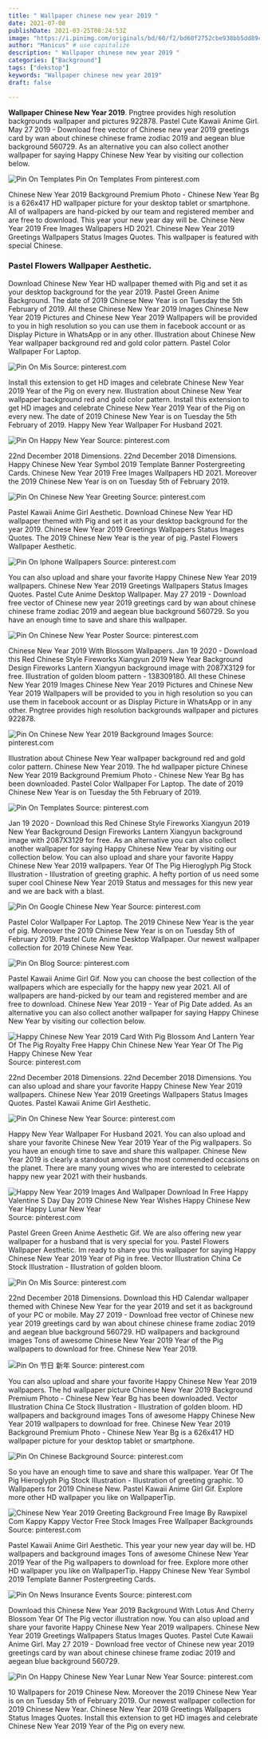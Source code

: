 ```yaml
---
title: " Wallpaper chinese new year 2019 "
date: 2021-07-08
publishDate: 2021-03-25T08:24:53Z
image: "https://i.pinimg.com/originals/bd/60/f2/bd60f2752cbe938bb5dd89ca9c8ed90d.jpg"
author: "Manicus" # use capitalize
description: " Wallpaper chinese new year 2019 "
categories: ["Background"]
tags: ["dekstop"]
keywords: "Wallpaper chinese new year 2019"
draft: false

---
```



**Wallpaper Chinese New Year 2019**. Pngtree provides high resolution backgrounds wallpaper and pictures 922878. Pastel Cute Kawaii Anime Girl. May 27 2019 - Download free vector of Chinese new year 2019 greetings card by wan about chinese chinese frame zodiac 2019 and aegean blue background 560729. As an alternative you can also collect another wallpaper for saying Happy Chinese New Year by visiting our collection below.

![Pin On Templates](https://i.pinimg.com/originals/84/e5/9c/84e59cd03bccd6a846179cfeba98b03b.jpg "Pin On Templates")
Pin On Templates From pinterest.com


Chinese New Year 2019 Background Premium Photo - Chinese New Year Bg is a 626x417 HD wallpaper picture for your desktop tablet or smartphone. All of wallpapers are hand-picked by our team and registered member and are free to download. This year your new year day will be. Chinese New Year 2019 Free Images Wallpapers HD 2021. Chinese New Year 2019 Greetings Wallpapers Status Images Quotes. This wallpaper is featured with special Chinese.

### Pastel Flowers Wallpaper Aesthetic.

Download Chinese New Year HD wallpaper themed with Pig and set it as your desktop background for the year 2019. Pastel Green Anime Background. The date of 2019 Chinese New Year is on Tuesday the 5th February of 2019. All these Chinese New Year 2019 Images Chinese New Year 2019 Pictures and Chinese New Year 2019 Wallpapers will be provided to you in high resolution so you can use them in facebook account or as Display Picture in WhatsApp or in any other. Illustration about Chinese New Year wallpaper background red and gold color pattern. Pastel Color Wallpaper For Laptop.


![Pin On Mis](https://i.pinimg.com/originals/ef/d0/ca/efd0ca0f4a00629e485e6bd1aa028dc6.jpg "Pin On Mis")
Source: pinterest.com

Install this extension to get HD images and celebrate Chinese New Year 2019 Year of the Pig on every new. Illustration about Chinese New Year wallpaper background red and gold color pattern. Install this extension to get HD images and celebrate Chinese New Year 2019 Year of the Pig on every new. The date of 2019 Chinese New Year is on Tuesday the 5th February of 2019. Happy New Year Wallpaper For Husband 2021.

![Pin On Happy New Year](https://i.pinimg.com/originals/36/51/ab/3651ab86633e01ed0c9899a3aa5c305c.png "Pin On Happy New Year")
Source: pinterest.com

22nd December 2018 Dimensions. 22nd December 2018 Dimensions. Happy Chinese New Year Symbol 2019 Template Banner Postergreeting Cards. Chinese New Year 2019 Free Images Wallpapers HD 2021. Moreover the 2019 Chinese New Year is on on Tuesday 5th of February 2019.

![Pin On Chinese New Year Greeting](https://i.pinimg.com/originals/ac/5a/6f/ac5a6ff92caf4f8beb71cd220a16a4dc.jpg "Pin On Chinese New Year Greeting")
Source: pinterest.com

Pastel Kawaii Anime Girl Aesthetic. Download Chinese New Year HD wallpaper themed with Pig and set it as your desktop background for the year 2019. Chinese New Year 2019 Greetings Wallpapers Status Images Quotes. The 2019 Chinese New Year is the year of pig. Pastel Flowers Wallpaper Aesthetic.

![Pin On Iphone Wallpapers](https://i.pinimg.com/originals/ee/eb/6b/eeeb6b21508b702298806d4b6d14382b.jpg "Pin On Iphone Wallpapers")
Source: pinterest.com

You can also upload and share your favorite Happy Chinese New Year 2019 wallpapers. Chinese New Year 2019 Greetings Wallpapers Status Images Quotes. Pastel Cute Anime Desktop Wallpaper. May 27 2019 - Download free vector of Chinese new year 2019 greetings card by wan about chinese chinese frame zodiac 2019 and aegean blue background 560729. So you have an enough time to save and share this wallpaper.

![Pin On Chinese New Year Poster](https://i.pinimg.com/originals/59/00/87/590087eacbc994396b345290debcf2be.jpg "Pin On Chinese New Year Poster")
Source: pinterest.com

Chinese New Year 2019 With Blossom Wallpapers. Jan 19 2020 - Download this Red Chinese Style Fireworks Xiangyun 2019 New Year Background Design Fireworks Lantern Xiangyun background image with 2087X3129 for free. Illustration of golden bloom pattern - 138309180. All these Chinese New Year 2019 Images Chinese New Year 2019 Pictures and Chinese New Year 2019 Wallpapers will be provided to you in high resolution so you can use them in facebook account or as Display Picture in WhatsApp or in any other. Pngtree provides high resolution backgrounds wallpaper and pictures 922878.

![Pin On Chinese New Year 2019 Background Images](https://i.pinimg.com/originals/f3/e2/14/f3e2147403bbe593ac2a4883c857e687.jpg "Pin On Chinese New Year 2019 Background Images")
Source: pinterest.com

Illustration about Chinese New Year wallpaper background red and gold color pattern. Chinese New Year 2019. The hd wallpaper picture Chinese New Year 2019 Background Premium Photo - Chinese New Year Bg has been downloaded. Pastel Color Wallpaper For Laptop. The date of 2019 Chinese New Year is on Tuesday the 5th February of 2019.

![Pin On Templates](https://i.pinimg.com/originals/84/e5/9c/84e59cd03bccd6a846179cfeba98b03b.jpg "Pin On Templates")
Source: pinterest.com

Jan 19 2020 - Download this Red Chinese Style Fireworks Xiangyun 2019 New Year Background Design Fireworks Lantern Xiangyun background image with 2087X3129 for free. As an alternative you can also collect another wallpaper for saying Happy Chinese New Year by visiting our collection below. You can also upload and share your favorite Happy Chinese New Year 2019 wallpapers. Year Of The Pig Hieroglyph Pig Stock Illustration - Illustration of greeting graphic. A hefty portion of us need some super cool Chinese New Year 2019 Status and messages for this new year and we are back with a blast.

![Pin On Google Chinese New Year](https://i.pinimg.com/originals/6b/65/76/6b6576ee0d14c6ef5e87f64c00719a84.jpg "Pin On Google Chinese New Year")
Source: pinterest.com

Pastel Color Wallpaper For Laptop. The 2019 Chinese New Year is the year of pig. Moreover the 2019 Chinese New Year is on on Tuesday 5th of February 2019. Pastel Cute Anime Desktop Wallpaper. Our newest wallpaper collection for 2019 Chinese New Year.

![Pin On Blog](https://i.pinimg.com/originals/5c/f5/fc/5cf5fc3ac5a55e33c4374fba9c9a4091.jpg "Pin On Blog")
Source: pinterest.com

Pastel Kawaii Anime Girl Gif. Now you can choose the best collection of the wallpapers which are especially for the happy new year 2021. All of wallpapers are hand-picked by our team and registered member and are free to download. Chinese New Year 2019 - Year of Pig Date added. As an alternative you can also collect another wallpaper for saying Happy Chinese New Year by visiting our collection below.

![Happy Chinese New Year 2019 Card With Pig Blossom And Lantern Year Of The Pig Royalty Free Happy Chin Chinese New Year Year Of The Pig Happy Chinese New Year](https://i.pinimg.com/originals/8a/ca/ea/8acaea425438befcd05bbd98949d35de.jpg "Happy Chinese New Year 2019 Card With Pig Blossom And Lantern Year Of The Pig Royalty Free Happy Chin Chinese New Year Year Of The Pig Happy Chinese New Year")
Source: pinterest.com

22nd December 2018 Dimensions. 22nd December 2018 Dimensions. You can also upload and share your favorite Happy Chinese New Year 2019 wallpapers. Chinese New Year 2019 Greetings Wallpapers Status Images Quotes. Pastel Kawaii Anime Girl Aesthetic.

![Pin On Chinese New Year](https://i.pinimg.com/originals/c3/6d/67/c36d67b879dccbc51a039219926adeaa.jpg "Pin On Chinese New Year")
Source: pinterest.com

Happy New Year Wallpaper For Husband 2021. You can also upload and share your favorite Chinese New Year 2019 Year of the Pig wallpapers. So you have an enough time to save and share this wallpaper. Chinese New Year 2019 is clearly a standout amongst the most commended occasions on the planet. There are many young wives who are interested to celebrate happy new year 2021 with their husbands.

![Happy New Year 2019 Images And Wallpaper Download In Free Happy Valentine S Day Day 2019 Chinese New Year Wishes Happy Chinese New Year Happy Lunar New Year](https://i.pinimg.com/originals/66/18/5f/66185fe2cf15fab6966fea143e105661.png "Happy New Year 2019 Images And Wallpaper Download In Free Happy Valentine S Day Day 2019 Chinese New Year Wishes Happy Chinese New Year Happy Lunar New Year")
Source: pinterest.com

Pastel Green Green Anime Aesthetic Gif. We are also offering new year wallpaper for a husband that is very special for you. Pastel Flowers Wallpaper Aesthetic. Im ready to share you this wallpaper for saying Happy Chinese New Year 2019 Year of Pig in free. Vector Illustration China Ce Stock Illustration - Illustration of golden bloom.

![Pin On Mis](https://i.pinimg.com/originals/5a/c7/31/5ac7314bc2e49c025984c1def076b0df.jpg "Pin On Mis")
Source: pinterest.com

22nd December 2018 Dimensions. Download this HD Calendar wallpaper themed with Chinese New Year for the year 2019 and set it as background of your PC or mobile. May 27 2019 - Download free vector of Chinese new year 2019 greetings card by wan about chinese chinese frame zodiac 2019 and aegean blue background 560729. HD wallpapers and background images Tons of awesome Chinese New Year 2019 Year of the Pig wallpapers to download for free. Chinese New Year 2019.

![Pin On 节日 新年](https://i.pinimg.com/originals/7b/88/d2/7b88d25c0239b4ceeb670bbaafc2993c.jpg "Pin On 节日 新年")
Source: pinterest.com

You can also upload and share your favorite Happy Chinese New Year 2019 wallpapers. The hd wallpaper picture Chinese New Year 2019 Background Premium Photo - Chinese New Year Bg has been downloaded. Vector Illustration China Ce Stock Illustration - Illustration of golden bloom. HD wallpapers and background images Tons of awesome Happy Chinese New Year 2019 wallpapers to download for free. Chinese New Year 2019 Background Premium Photo - Chinese New Year Bg is a 626x417 HD wallpaper picture for your desktop tablet or smartphone.

![Pin On Chinese Background](https://i.pinimg.com/originals/1c/ab/dd/1cabddaa3fd626275b63a6a261e4c3a7.jpg "Pin On Chinese Background")
Source: pinterest.com

So you have an enough time to save and share this wallpaper. Year Of The Pig Hieroglyph Pig Stock Illustration - Illustration of greeting graphic. 10 Wallpapers for 2019 Chinese New. Pastel Kawaii Anime Girl Gif. Explore more other HD wallpaper you like on WallpaperTip.

![Chinese New Year 2019 Greeting Background Free Image By Rawpixel Com Kappy Kappy Vector Free Stock Images Free Wallpaper Backgrounds](https://i.pinimg.com/originals/7f/78/e3/7f78e3037578d7e720f2403e5c5cce30.jpg "Chinese New Year 2019 Greeting Background Free Image By Rawpixel Com Kappy Kappy Vector Free Stock Images Free Wallpaper Backgrounds")
Source: pinterest.com

Pastel Kawaii Anime Girl Aesthetic. This year your new year day will be. HD wallpapers and background images Tons of awesome Chinese New Year 2019 Year of the Pig wallpapers to download for free. Explore more other HD wallpaper you like on WallpaperTip. Happy Chinese New Year Symbol 2019 Template Banner Postergreeting Cards.

![Pin On News Insurance Events](https://i.pinimg.com/originals/b7/e9/4e/b7e94eb1e406f5e49ed87b82044f5f84.jpg "Pin On News Insurance Events")
Source: pinterest.com

Download this Chinese New Year 2019 Background With Lotus And Cherry Blossom Year Of The Pig vector illustration now. You can also upload and share your favorite Happy Chinese New Year 2019 wallpapers. Chinese New Year 2019 Greetings Wallpapers Status Images Quotes. Pastel Cute Kawaii Anime Girl. May 27 2019 - Download free vector of Chinese new year 2019 greetings card by wan about chinese chinese frame zodiac 2019 and aegean blue background 560729.

![Pin On Happy Chinese New Year Lunar New Year](https://i.pinimg.com/originals/bd/60/f2/bd60f2752cbe938bb5dd89ca9c8ed90d.jpg "Pin On Happy Chinese New Year Lunar New Year")
Source: pinterest.com

10 Wallpapers for 2019 Chinese New. Moreover the 2019 Chinese New Year is on on Tuesday 5th of February 2019. Our newest wallpaper collection for 2019 Chinese New Year. Chinese New Year 2019 Greetings Wallpapers Status Images Quotes. Install this extension to get HD images and celebrate Chinese New Year 2019 Year of the Pig on every new.


